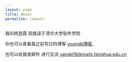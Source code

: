 ```yaml
---
layout: page
title: About
permalink: /about/
---
```


我叫杨昆霖 现就读于清华大学软件学院

你也可以查看我之前写过的博客 [youngkl博客.](http://blog.csdn.net/u011699990?viewmode=contents)

也可以给我发邮件 进行交流 yangkl16@mails.tsinghua.edu.cn
